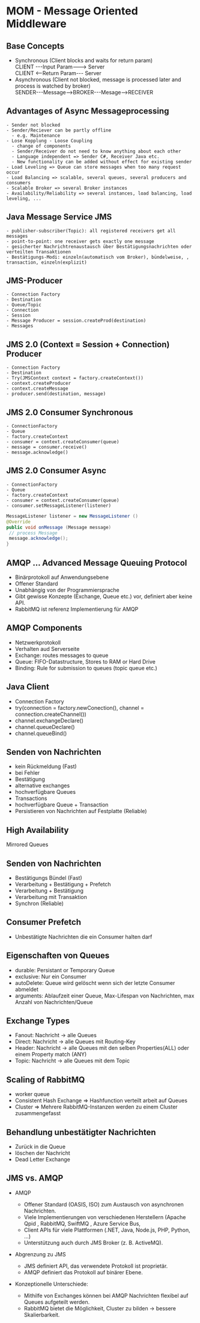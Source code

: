 # MOM - Message Oriented Middleware

## Base Concepts
  - Synchronous (Client blocks and waits for return param)  
    CLIENT ---Input Param---> Server  
    CLIENT <--Return Param--- Server
  - Asynchronous (Client not blocked, message is processed later and process is watched by broker)  
    SENDER---Message-->BROKER---Mesage-->RECEIVER  
    
  ## Advantages of Async Messageprocessing
    - Sender not blocked
    - Sender/Reciever can be partly offline
      - e.g. Maintenance
    - Lose Kopplung - Loose Coupling
      - change of components
      - Sender/Receiver do not need to know anything about each other
      - Language independent => Sender C#, Receiver Java etc.
      - New functionality can be added without effect for existing sender
    - Load Leveling => Queue can store messages when too many request occur
    - Load Balancing => scalable, several queues, several producers and consumers
    - Scalable Broker => several Broker instances
    - Availability/Reliability => several instances, load balancing, load leveling, ...
    
  ## Java Message Service JMS
    - publisher-subscriber(Topic): all registered receivers get all messages
    - point-to-point: one receiver gets exactly one message
    - gesicherter Nachrichtrenaustausch über Bestätigungsnachrichten oder verteilten Transaktionen
    - Bestätigungs-Modi: einzeln(automatisch vom Broker), bündelweise, , transaction, einzeln(explizit)
    
  ## JMS-Producer
    - Connection Factory
    - Destination
    - Queue/Topic
    - Connection
    - Session
    - Message Producer = session.createProd(destination)
    - Messages
    
  ## JMS 2.0 (Context = Session + Connection) Producer
    - Connection Factory
    - Destination
    - Try(JMSContext context = factory.createContext())
    - context.createProducer
    - context.createMessage
    - producer.send(destination, message)
  ## JMS 2.0 Consumer Synchronous
    - ConnectionFactory
    - Queue
    - factory.createContext
    - consumer = context.createConsumer(queue)
    - message = consumer.receive()
    - message.acknowledge()
    
  ## JMS 2.0 Consumer Async    
    - ConnectionFactory
    - Queue
    - factory.createContext
    - consumer = context.createConsumer(queue)
    - consumer.setMessageListener(listener)
 ```Java
MessageListener listener = new MessageListener ()
@Override
public void onMessage (Message message)
  // process Message
  message.acknowledge();
}
 ```
 
 ## AMQP ... Advanced Message Queuing Protocol
  - Binärprotokoll auf Anwendungsebene
  - Offener Standard
  - Unabhängig von der Programmiersprache
 - Gibt gewisse Konzepte (Exchange, Queue etc.) vor, definiert aber keine API.
 - RabbitMQ ist referenz Implementierung für AMQP

## AMQP Components
  - Netzwerkprotokoll
  - Verhalten aud Serverseite
  - Exchange: routes messages to queue
  - Queue: FIFO-Datastructure, Stores to RAM or Hard Drive 
  - Binding: Rule for submission to queues (topic queue etc.)
  
## Java Client
  - Connection Factory
  - try(connection = factory.newConection(), channel = connection.createChannel())
  - channel.exchangeDeclare()
  - channel.queueDeclare()
  - channel.queueBind()
  
## Senden von Nachrichten
  - kein Rückmeldung (Fast)
  - bei Fehler
  - Bestätigung
  - alternative exchanges
  - hochverfügbare Queues
  - Transactions
  - hochverfügbare Queue + Transaction
  - Persistieren von Nachrichten auf Festplatte (Reliable)
  
  
## High Availability
  Mirrored Queues
  
## Senden von Nachrichten
  - Bestätigungs Bündel (Fast)
  - Verarbeitung + Bestätigung + Prefetch
  - Verarbeitung + Bestätigung
  - Verarbeitung mit Transaktion
  - Synchron (Reliable)
  
  
## Consumer Prefetch
  - Unbestätigte Nachrichten die ein Consumer halten darf 
  
  
## Eigenschaften von Queues
  - durable: Persistant or Temporary Queue
  - exclusive: Nur ein Consumer
  - autoDelete: Queue wird gelöscht wenn sich der letzte Consumer abmeldet
  - arguments: Ablaufzeit einer Queue, Max-Lifespan von Nachrichten, max Anzahl von Nachrichten/Queue
  
## Exchange Types
  - Fanout: Nachricht -> alle Queues
  - Direct: Nachricht -> alle Queues mit Routing-Key
  - Header: Nachricht -> alle Queues mit den selben Properties(ALL) oder einem Property match (ANY)
  - Topic: Nachricht -> alle Queues mit dem Topic
  
  
## Scaling of RabbitMQ
  - worker queue
  - Consistent Hash Exchange => Hashfunction verteilt arbeit auf Queues
  - Cluster => Mehrere RabbitMQ-Instanzen werden zu einem Cluster zusammengefasst
  
## Behandlung unbestätigter Nachrichten
  - Zurück in die Queue
  - löschen der Nachricht
  - Dead Letter Exchange
  
  
## JMS vs. AMQP
 - AMQP
    - Offener Standard (OASIS, ISO) zum Austausch von asynchronen Nachrichten.
    - Viele Implementierungen von verschiedenen Herstellern (Apache Qpid ,
RabbitMQ, SwiftMQ , Azure Service Bus,
    - Client APIs für viele Plattformen (.NET, Java, Node.js, PHP, Python, …)
    - Unterstützung auch durch JMS Broker (z. B. ActiveMQ).  
    
  - Abgrenzung zu JMS
    - JMS definiert API, das verwendete Protokoll ist proprietär.
    - AMQP definiert das Protokoll auf binärer Ebene.  
    
  - Konzeptionelle Unterschiede:
    - Mithilfe von Exchanges können bei AMQP Nachrichten flexibel auf Queues
aufgeteilt werden.
    - RabbitMQ bietet die Möglichkeit, Cluster zu bilden -> bessere Skalierbarkeit.
  
  
  
  
  
  
  
  
  
  
  
  
  
  
  
  
  
  
  
  
  
  
  
  
  
  
  
